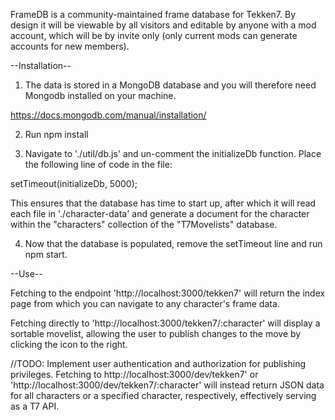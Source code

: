 FrameDB is a community-maintained frame database for Tekken7. By design it will be viewable by all visitors and editable by anyone with a mod account, which will be by invite only (only current mods can generate accounts for new members).

--Installation--

1. The data is stored in a MongoDB database and you will therefore need Mongodb installed on your machine.

https://docs.mongodb.com/manual/installation/

2. Run npm install

3. Navigate to './util/db.js' and un-comment the initializeDb function. Place the following line of code in the file:

setTimeout(initializeDb, 5000);

This ensures that the database has time to start up, after which it will read each file in './character-data' and generate a document for
the character within the "characters" collection of the "T7Movelists" database.

4. Now that the database is populated, remove the setTimeout line and run npm start.

--Use--

Fetching to the endpoint 'http://localhost:3000/tekken7' will return the index page from which you can navigate to any character's frame data.

Fetching directly to 'http://localhost:3000/tekken7/:character' will display a sortable movelist, allowing the user to publish changes to the move by clicking the icon to the right.

//TODO: Implement user authentication and authorization for publishing privileges.
Fetching to http://localhost:3000/dev/tekken7' or 'http://localhost:3000/dev/tekken7/:character' will instead return JSON data for all characters or a specified character, respectively, effectively serving as a T7 API.
